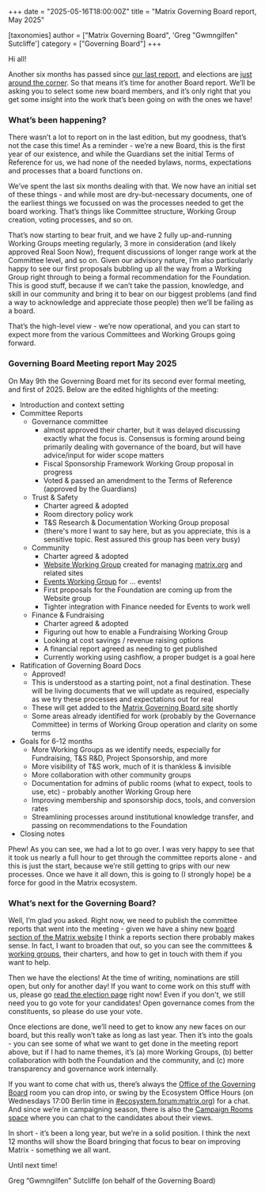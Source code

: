 +++
date = "2025-05-16T18:00:00Z"
title = "Matrix Governing Board report, May 2025" 

[taxonomies]
author = ["Matrix Governing Board", 'Greg "Gwmngilfen" Sutcliffe']
category = ["Governing Board"]
+++

Hi all!

Another six months has passed since [our last
report](https://matrix.org/blog/2024/12/governing-board-first-report/), and
elections are [just around the
corner](https://matrix.org/foundation/governing-board-elections/2025). So that
means it’s time for another Board report. We’ll be asking you to select some
new board members, and it’s only right that you get some insight into the work
that’s been going on with the ones we have!

<!-- more -->

### What’s been happening?

There wasn’t a lot to report on in the last edition, but my goodness, that’s
not the case this time! As a reminder - we’re a new Board, this is the first
year of our existence, and while the Guardians set the initial Terms of
Reference for us, we had none of the needed bylaws, norms, expectations and
processes that a board functions on.

We’ve spent the last six months dealing with that. We now have an initial set
of these things - and while most are dry-but-necessary documents, one of the
earliest things we focussed on was the processes needed to get the board
working. That’s things like Committee structure, Working Group creation, voting
processes, and so on.

That’s now starting to bear fruit, and we have 2 fully up-and-running Working
Groups meeting regularly, 3 more in consideration (and likely approved Real
Soon Now), frequent discussions of longer range work at the Committee level,
and so on. Given our advisory nature, I’m also particularly happy to see our
first proposals bubbling up all the way from a Working Group right through to
being a formal recommendation for the Foundation. This is good stuff, because
if we can’t take the passion, knowledge, and skill in our community and bring
it to bear on our biggest problems (and find a way to acknowledge and
appreciate those people) then we’ll be failing as a board.

That’s the high-level view - we’re now operational, and you can start to expect
more from the various Committees and Working Groups going forward.

### Governing Board Meeting report May 2025

On May 9th the Governing Board met for its second ever formal meeting, and
first of 2025. Below are the edited highlights of the meeting:

* Introduction and context setting
* Committee Reports
  * Governance committee
    * almost approved their charter, but it was delayed discussing exactly what
      the focus is. Consensus is forming around being primarily dealing with
governance of the board, but will have advice/input for wider scope matters
    * Fiscal Sponsorship Framework Working Group proposal in progress
    * Voted & passed an amendment to the Terms of Reference (approved by the
      Guardians)
  * Trust & Safety
    * Charter agreed & adopted
    * Room directory policy work
    * T&S Research & Documentation Working Group proposal
    * (there's more I want to say here, but as you appreciate, this is a
      sensitive topic. Rest assured this group has been very busy)
  * Community
    * Charter agreed & adopted
    * [Website Working Group](https://matrix.org/foundation/working-groups/)
      created for managing [matrix.org](http://matrix.org) and related sites
    * [Events Working Group](https://matrix.org/foundation/working-groups/) for
      ... events!
    * First proposals for the Foundation are coming up from the Website group
    * Tighter integration with Finance needed for Events to work well
  * Finance & Fundraising
    * Charter agreed & adopted
    * Figuring out how to enable a Fundraising Working Group
    * Looking at cost savings / revenue raising options
    * A financial report agreed as needing to get published
    * Currently working using cashflow, a proper budget is a goal here
* Ratification of Governing Board Docs
  * Approved!
  * This is understood as a starting point, not a final destination. These will
    be living documents that we will update as required, especially as we try
    these processes and expectations out for real
  * These will get added to the [Matrix Governing Board
    site](https://matrix.org/foundation/governing-board) shortly
  * Some areas already identified for work (probably by the Governance
    Committee) in terms of Working Group operation and clarity on some terms
* Goals for 6-12 months
  * More Working Groups as we identify needs, especially for Fundraising, T&S
    R&D, Project Sponsorship, and more
  * More visibility of T&S work, much of it is thankless & invisible
  * More collaboration with other community groups
  * Documentation for admins of public rooms (what to expect, tools to use,
    etc) - probably another Working Group here
  * Improving membership and sponsorship docs, tools, and conversion rates
  * Streamlining processes around institutional knowledge transfer, and passing
    on recommendations to the Foundation
* Closing notes

Phew! As you can see, we had a lot to go over. I was very happy to see that it
took us nearly a full hour to get through the committee reports alone - and
this is just the start, because we’re still getting to grips with our new
processes. Once we have it all down, this is going to (I strongly hope) be a
force for good in the Matrix ecosystem.

### What’s next for the Governing Board?

Well, I’m glad you asked. Right now, we need to publish the committee reports
that went into the meeting - given we have a shiny new [board section of the
Matrix website](https://matrix.org/foundation/governing-board/) I think a
reports section there probably makes sense. In fact, I want to broaden that
out, so you can see the committees & [working
groups](https://matrix.org/foundation/working-groups/), their charters, and how
to get in touch with them if you want to help.

Then we have the elections! At the time of writing, nominations are still open,
but only for another day!  If you want to come work on this stuff with us,
please go [read the election
page](https://matrix.org/foundation/governing-board-elections/2025/) right now!
Even if you don't, we still need you to go vote for your candidates! Open
governance comes from the constituents, so please do use your vote. 

Once elections are done, we’ll need to get to know any new faces on our board,
but this really won’t take as long as last year. Then it’s into the goals - you
can see some of what we want to get done in the meeting report above, but if I
had to name themes, it’s (a) more Working Groups, (b) better collaboration with
both the Foundation and the community, and (c) more transparency and governance
work internally.

If you want to come chat with us, there’s always the [Office of the Governing
Board](https://matrix.to/#/#governing-board-office:matrix.org) room you can
drop into, or swing by the Ecosystem Office Hours (on Wednesdays 17:00 Berlin
time in
[#ecosystem.forum:matrix.org](https://matrix.to/#/%23ecosystem.forum%3Amatrix.org))
for a chat. And since we’re in campaigning season, there is also the [Campaign
Rooms
space](https://matrix.to/#/#governing-board-nominee-campaigning-bonfire:matrix.org)
where you can chat to the candidates about their views.

In short - it’s been a long year, but we’re in a solid position. I think the
next 12 months will show the Board bringing that focus to bear on improving
Matrix - something we all want.

Until next time!

Greg “Gwmngilfen” Sutcliffe (on behalf of the Governing Board)
